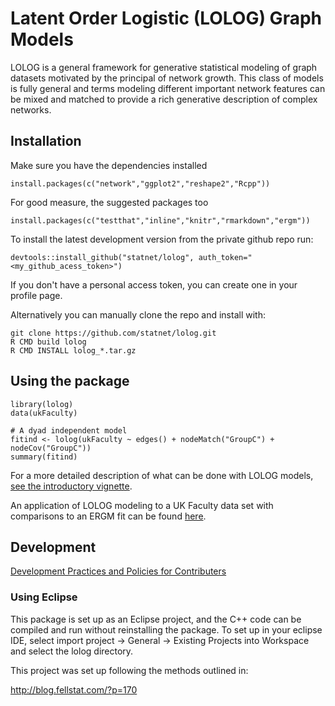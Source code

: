 # Latent Order Logistic (LOLOG) Graph Models

LOLOG is a general framework for generative statistical modeling of graph datasets motivated by
the principal of network growth. This class of models is fully general and terms modeling
different important network features can be mixed and matched to provide a rich generative
description of complex networks.


## Installation

Make sure you have the dependencies installed

```
install.packages(c("network","ggplot2","reshape2","Rcpp"))
```

For good measure, the suggested packages too

```
install.packages(c("testthat","inline","knitr","rmarkdown","ergm"))
```

To install the latest development version from the private github repo run:
```
devtools::install_github("statnet/lolog", auth_token="<my_github_acess_token>")
```
If you don't have a personal access token, you can create one in your profile page.


Alternatively you can manually clone the repo and install with:

```
git clone https://github.com/statnet/lolog.git
R CMD build lolog
R CMD INSTALL lolog_*.tar.gz
```

## Using the package

```
library(lolog)
data(ukFaculty)

# A dyad independent model
fitind <- lolog(ukFaculty ~ edges() + nodeMatch("GroupC") + nodeCov("GroupC"))
summary(fitind)
```

For a more detailed description of what can be done with LOLOG models, [see the introductory vignette](inst/doc/lolog-introduction.pdf).

An application of LOLOG modeling to a UK Faculty data set with comparisons to an ERGM fit can be found [here](inst/doc/lolog-ergm.pdf).

## Development

[Development Practices and Policies for Contributers](../../wiki/How-to-Contribute:-Git-Practices)

### Using Eclipse

This package is set up as an Eclipse project, and the C++ code can be compiled and run without reinstalling the package. To set up in your eclipse IDE, select import project -> General -> Existing Projects into Workspace and select the lolog directory.

This project was set up following the methods outlined in:

<http://blog.fellstat.com/?p=170>



